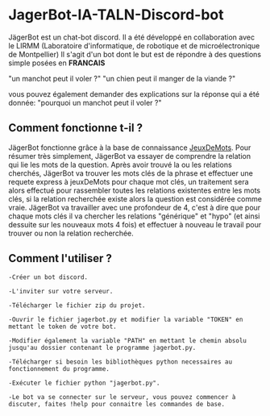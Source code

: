 # JagerBot-IA-TALN-Discord-bot

JägerBot est un chat-bot discord. Il a été développé en collaboration avec le LIRMM (Laboratoire d'informatique, de robotique et de microélectronique de Montpellier)
Il s'agit d'un bot dont le but est de répondre à des questions simple posées en **FRANCAIS**

"un manchot peut il voler ?"
"un chien peut il manger de la viande ?"

vous pouvez également demander des explications sur la réponse qui a été donnée:
"pourquoi un manchot peut il voler ?"

## Comment fonctionne t-il ?

JägerBot fonctionne grâce à la base de connaissance <a href="https://www.jeuxdemots.org/jdm-accueil.php">JeuxDeMots</a>.
Pour résumer très simplement, JägerBot va essayer de comprendre la relation qui lie les mots de la question.
Après avoir trouvé la ou les relations cherchés, JägerBot va trouver les mots clés de la phrase et effectuer une requete express à jeuxDeMots pour chaque mot clés,
un traitement sera alors effectué pour rassembler toutes les relations existentes entre les mots clés, si la relation recherchée existe alors la question est considérée comme vraie.
JägerBot va travailler avec une profondeur de 4, c'est à dire que pour chaque mots clés il va chercher les relations "générique" et "hypo" (et ainsi dessuite sur les nouveaux mots 4 fois) et effectuer à nouveau le travail pour trouver ou non la relation recherchée.

## Comment l'utiliser ?

    -Créer un bot discord.
    
    -L'inviter sur votre serveur.
    
    -Télécharger le fichier zip du projet.
    
    -Ouvrir le fichier jagerbot.py et modifier la variable "TOKEN" en mettant le token de votre bot.
    
    -Modifier également la variable "PATH" en mettant le chemin absolu jusqu'au dossier contenant le programme jagerbot.py.
    
    -Télécharger si besoin les bibliothèques python necessaires au fonctionnement du programme.

    -Exécuter le fichier python "jagerbot.py".
    
    -Le bot va se connecter sur le serveur, vous pouvez commencer à discuter, faites !help pour connaitre les commandes de base.

